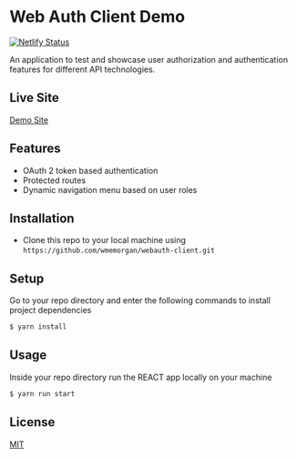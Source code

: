 # Web Auth Client Demo
[![Netlify Status](https://api.netlify.com/api/v1/badges/899c65e4-301b-453b-8c35-e59b77e44016/deploy-status)](https://app.netlify.com/sites/webauth-client/deploys)

An application to test and showcase user authorization and authentication features for different API technologies.

## Live Site
[Demo Site](https://auth-java--webauth-client.netlify.app/)

## Features
- OAuth 2 token based authentication
- Protected routes
- Dynamic navigation menu based on user roles

## Installation
- Clone this repo to your local machine using `https://github.com/wmemorgan/webauth-client.git`

## Setup
Go to your repo directory and enter the following commands to install project dependencies
```bash
$ yarn install
```

## Usage
Inside your repo directory run the REACT app locally on your machine
```bash
$ yarn run start
```

## License
[MIT](https://github.com/wmemorgan/webauth-client/blob/master/LICENSE)


